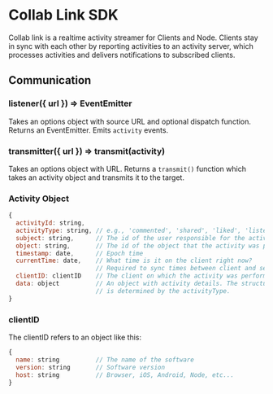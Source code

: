 # Collab Link SDK

Collab link is a realtime activity streamer for Clients and Node. Clients stay in sync with each other by reporting activities to an activity server, which processes activities and delivers notifications to subscribed clients.


## Communication

### listener({ url }) => EventEmitter

Takes an options object with source URL and optional dispatch function. Returns an EventEmitter. Emits `activity` events.


### transmitter({ url }) => transmit(activity)

Takes an options object with URL. Returns a `transmit()` function which takes an activity object and transmits it to the target.


### Activity Object


```js
{
  activityId: string,
  activityType: string, // e.g., 'commented', 'shared', 'liked', 'listened'
  subject: string,      // The id of the user responsible for the activity.
  object: string,       // The id of the object that the activity was performed on.
  timestamp: date,      // Epoch time
  currentTime: date,    // What time is it on the client right now?
                        // Required to sync times between client and server.
  clientID: clientID    // The client on which the activity was performed.
  data: object          // An object with activity details. The structure of the data
                        // is determined by the activityType.
}
```


### clientID

The clientID refers to an object like this:

```js
{
  name: string          // The name of the software
  version: string       // Software version
  host: string          // Browser, iOS, Android, Node, etc...
}
```
